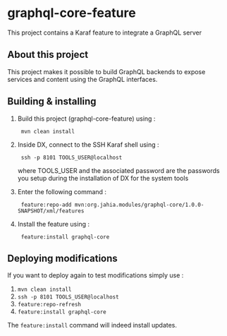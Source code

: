 # graphql-core-feature
This project contains a Karaf feature to integrate a GraphQL server

## About this project

This project makes it possible to build GraphQL backends to expose services and content using the GraphQL interfaces.

## Building & installing
        
1. Build this project (graphql-core-feature) using :

        mvn clean install
    
2. Inside DX, connect to the SSH Karaf shell using :

        ssh -p 8101 TOOLS_USER@localhost
            
    where TOOLS_USER and the associated password are the passwords you setup during the installation of DX for the system
    tools
   
3. Enter the following command : 

        feature:repo-add mvn:org.jahia.modules/graphql-core/1.0.0-SNAPSHOT/xml/features
    
4. Install the feature using : 

        feature:install graphql-core

## Deploying modifications

If you want to deploy again to test modifications simply use : 

1. `mvn clean install`
2. `ssh -p 8101 TOOLS_USER@localhost`
3. `feature:repo-refresh`
4. `feature:install graphql-core`

The `feature:install` command will indeed install updates.